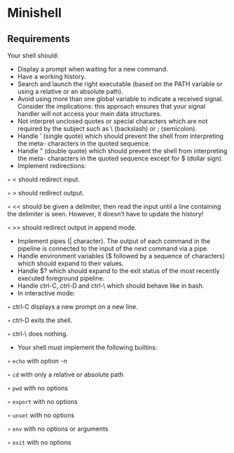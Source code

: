 # Minishell

## Requirements

Your shell should:

- Display a prompt when waiting for a new command.
- Have a working history.
- Search and launch the right executable (based on the PATH variable or using a
relative or an absolute path).
- Avoid using more than one global variable to indicate a received signal. Consider
the implications: this approach ensures that your signal handler will not access your
main data structures.
- Not interpret unclosed quotes or special characters which are not required by the
subject such as \ (backslash) or ; (semicolon).
- Handle ’ (single quote) which should prevent the shell from interpreting the meta-
characters in the quoted sequence.
- Handle " (double quote) which should prevent the shell from interpreting the meta-
characters in the quoted sequence except for $ (dollar sign).
- Implement redirections:

◦ < should redirect input.

◦ > should redirect output.

◦ << should be given a delimiter, then read the input until a line containing the
delimiter is seen. However, it doesn’t have to update the history!

◦ >> should redirect output in append mode.

- Implement pipes (| character). The output of each command in the pipeline is
connected to the input of the next command via a pipe.
- Handle environment variables ($ followed by a sequence of characters) which
should expand to their values.
- Handle $? which should expand to the exit status of the most recently executed
foreground pipeline.
- Handle ctrl-C, ctrl-D and ctrl-\ which should behave like in bash.
- In interactive mode:

◦ ctrl-C displays a new prompt on a new line.

◦ ctrl-D exits the shell.

◦ ctrl-\ does nothing.

- Your shell must implement the following builtins:

◦ `echo` with option -n

◦ `cd` with only a relative or absolute path

◦ `pwd` with no options

◦ `export` with no options

◦ `unset` with no options

◦ `env` with no options or arguments

◦ `exit` with no options


